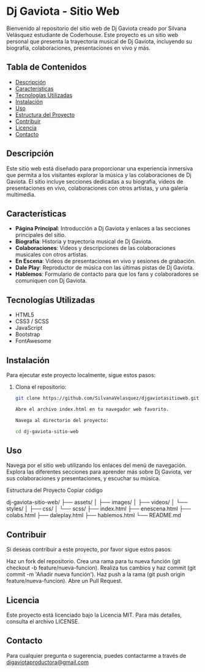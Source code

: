 # Dj Gaviota - Sitio Web

Bienvenido al repositorio del sitio web de Dj Gaviota creado por Silvana Velásquez estudiante de Coderhouse. Este proyecto es un sitio web personal que presenta la trayectoria musical de Dj Gaviota, incluyendo su biografía, colaboraciones, presentaciones en vivo y más.

## Tabla de Contenidos

- [Descripción](#descripción)
- [Características](#características)
- [Tecnologías Utilizadas](#tecnologías-utilizadas)
- [Instalación](#instalación)
- [Uso](#uso)
- [Estructura del Proyecto](#estructura-del-proyecto)
- [Contribuir](#contribuir)
- [Licencia](#licencia)
- [Contacto](#contacto)

## Descripción

Este sitio web está diseñado para proporcionar una experiencia inmersiva que permita a los visitantes explorar la música y las colaboraciones de Dj Gaviota. El sitio incluye secciones dedicadas a su biografía, videos de presentaciones en vivo, colaboraciones con otros artistas, y una galería multimedia.

## Características

- **Página Principal**: Introducción a Dj Gaviota y enlaces a las secciones principales del sitio.
- **Biografía**: Historia y trayectoria musical de Dj Gaviota.
- **Colaboraciones**: Videos y descripciones de las colaboraciones musicales con otros artistas.
- **En Escena**: Videos de presentaciones en vivo y sesiones de grabación.
- **Dale Play**: Reproductor de música con las últimas pistas de Dj Gaviota.
- **Hablemos**: Formulario de contacto para que los fans y colaboradores se comuniquen con Dj Gaviota.

## Tecnologías Utilizadas

- HTML5
- CSS3 / SCSS
- JavaScript
- Bootstrap
- FontAwesome

## Instalación

Para ejecutar este proyecto localmente, sigue estos pasos:

1. Clona el repositorio:
   ```sh
   git clone https://github.com/SilvanaVelasquez/djgaviotasitioweb.git

   Abre el archivo index.html en tu navegador web favorito.

   Navega al directorio del proyecto:

   cd dj-gaviota-sitio-web

## Uso
Navega por el sitio web utilizando los enlaces del menú de navegación. Explora las diferentes secciones para aprender más sobre Dj Gaviota, ver sus colaboraciones y presentaciones, y escuchar su música.

Estructura del Proyecto
Copiar código

dj-gaviota-sitio-web/
├── assets/
│   ├── images/
│   ├── videos/
│   └── styles/
│       ├── css/
│       └── scss/
├── index.html
├── enescena.html
├── colabs.html
├── daleplay.html
├── hablemos.html
└── README.md

## Contribuir
Si deseas contribuir a este proyecto, por favor sigue estos pasos:

Haz un fork del repositorio.
Crea una rama para tu nueva función (git checkout -b feature/nueva-funcion).
Realiza tus cambios y haz commit (git commit -m 'Añadir nueva función').
Haz push a la rama (git push origin feature/nueva-funcion).
Abre un Pull Request.

## Licencia
Este proyecto está licenciado bajo la Licencia MIT. Para más detalles, consulta el archivo LICENSE.

## Contacto
Para cualquier pregunta o sugerencia, puedes contactarme a través de djgaviotaproductora@gmail.com
